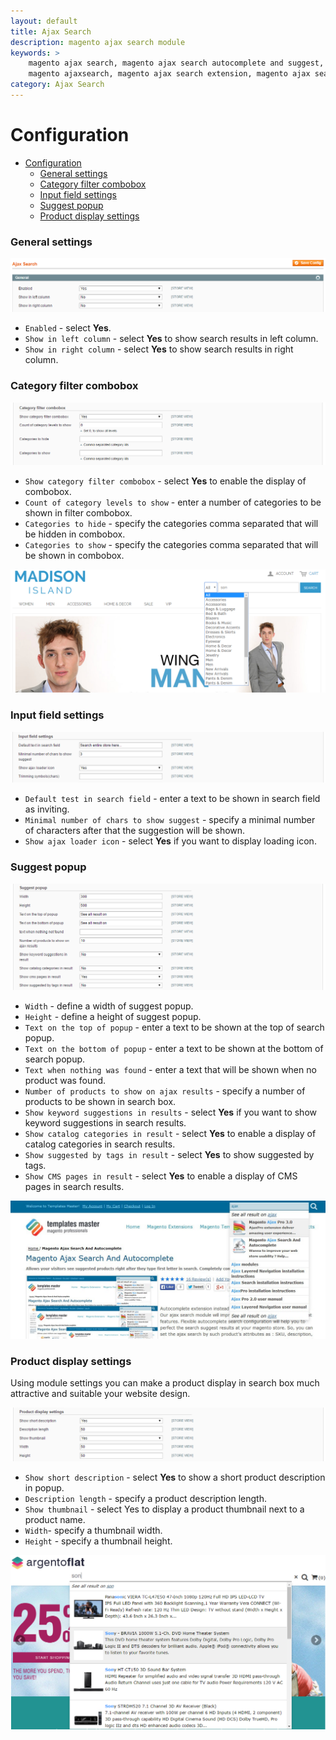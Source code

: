 ```yaml
---
layout: default
title: Ajax Search
description: magento ajax search module
keywords: >
    magento ajax search, magento ajax search autocomplete and suggest,
    magento ajaxsearch, magento ajax search extension, magento ajax search suggest
category: Ajax Search
---
```


# Configuration

 -  [Configuration](#configuration)
    - [General settings](#general-settings)
    - [Category filter combobox](#category-filter-combobox)
    - [Input field settings](#input-field-settings)
    - [Suggest popup](#suggest-popup)
    - [Product display settings](#product-display-settings)

### General settings

![General](/images/m1/extensions/ajax-search/general.png)

-   `Enabled` - select **Yes**.
-   `Show in left column` - select **Yes** to show search results in left column.
-   `Show in right column` - select **Yes** to show search results in right column.

### Category filter combobox

![Combobox settings](/images/m1/extensions/ajax-search/combobox.png)

-   `Show category filter combobox` - select **Yes** to enable the display of combobox.
-   `Count of category levels to show` - enter a number of categories to be shown in filter combobox.
-   `Categories to hide` - specify the categories comma separated that will be hidden in combobox. 
-   `Categories to show` - specify the categories comma separated that will be shown in combobox.

![Category filter](/images/m1/extensions/ajax-search/combobox-frontend.png)

### Input field settings

![Input field settings](/images/m1/extensions/ajax-search/input-field-settings.png)

-   `Default test in search field` - enter a text to be shown in search field as inviting.
-   `Minimal number of chars to show suggest` - specify a minimal number of characters after that the suggestion will be shown.
-   `Show ajax loader icon` - select **Yes** if you want to display loading icon.

### Suggest popup

![Suggest popup settings](/images/m1/extensions/ajax-search/suggest-popup.png)

-   `Width` - define a width of suggest popup. 
-   `Height` - define a height of suggest popup.
-   `Text on the top of popup` - enter a text to be shown at the top of search popup.  
-   `Text on the bottom of popup` - enter a text to be shown at the bottom of search popup.
-   `Text when nothing was found` - enter a text that will be shown when no product was found.
-   `Number of products to show on ajax results` - specify a number of products to be shown in search box.
-   `Show keyword suggestions in results` - select **Yes** if you want to show keyword suggestions in search results.
-   `Show catalog categories in result` - select **Yes** to enable a display of catalog categories in search results.
-   `Show suggested by tags in result` - select **Yes** to show suggested by tags.
-   `Show CMS pages in result` - select **Yes** to enable a display of CMS pages in search results.

![CMS pages suggestion](/images/m1/extensions/ajax-search/cms-page-suggest.png) 

### Product display settings

Using module settings you can make a product display in search box much attractive and suitable your website design.

![Product display settings](/images/m1/extensions/ajax-search/product-display.png)

-   `Show short description` - select **Yes** to show a short product description in popup.
-   `Description length` - specify a product description length.
-   `Show thumbnail` - select Yes to display a product thumbnail next to a product name.
-   `Width`- specify a thumbnail width.
-   `Height` - specify a thumbnail height.

![Product display frontend](/images/m1/extensions/ajax-search/product-display-frontend.png)
